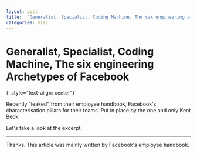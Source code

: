 ```yaml
---
layout: post
title:  "Generalist, Specialist, Coding Machine, The six engineering archetypes at Facebook"
categories: misc
---
```


# Generalist, Specialist, Coding Machine, The six engineering Archetypes of Facebook
{: style="text-align: center"}

Recently "leaked" from their employee handbook, Facebook's characterisation pillars for their teams. Put in place by the one and only Kent Beck.

Let's take a look at the excerpt.

---

Thanks. This article was mainly written by Facebook's employee handbook.
